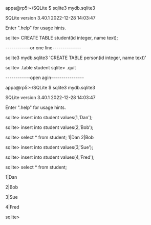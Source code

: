 appa@rp5:~/SQLite $ sqlite3 mydb.sqlite3

SQLite version 3.40.1 2022-12-28 14:03:47

Enter ".help" for usage hints.

sqlite> CREATE TABLE student(id integer, name text);

------------or one line--------------

sqlite3 mydb.sqlite3 'CREATE TABLE person(id integer, name text)'

sqlite> .table
student
sqlite> .quit

------------open agin----------------

appa@rp5:~/SQLite $ sqlite3 mydb.sqlite3

SQLite version 3.40.1 2022-12-28 14:03:47

Enter ".help" for usage hints.

sqlite> insert into student values(1,'Dan');

sqlite> insert into student values(2,'Bob');

sqlite> select * from student;
1|Dan
2|Bob

sqlite> insert into student values(3,'Sue');

sqlite> insert into student values(4,'Fred');

sqlite> select * from student;

1|Dan

2|Bob

3|Sue

4|Fred

sqlite> 
